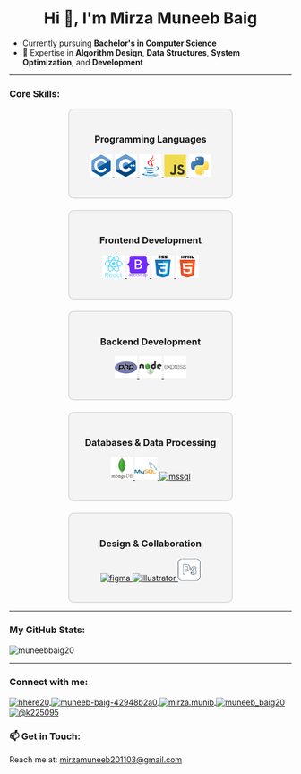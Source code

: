 <h1 align="center">Hi 👋, I'm Mirza Muneeb Baig</h1>

- Currently pursuing **Bachelor's in Computer Science**  
- 💬 Expertise in **Algorithm Design**, **Data Structures**, **System Optimization**, and **Development**

---

### Core Skills:

<div style="display: flex; flex-wrap: wrap; justify-content: center; gap: 20px;">

  <div style="width: 250px; text-align: center; padding: 20px; border: 2px solid #ddd; border-radius: 10px; background-color: #f4f4f4;">
    <h3>Programming Languages</h3>
    <p align="center">
      <a href="https://www.cprogramming.com/" target="_blank" rel="noreferrer"> 
        <img src="https://raw.githubusercontent.com/devicons/devicon/master/icons/c/c-original.svg" alt="c" width="40" height="40"/> 
      </a>
      <a href="https://www.w3schools.com/cpp/" target="_blank" rel="noreferrer"> 
        <img src="https://raw.githubusercontent.com/devicons/devicon/master/icons/cplusplus/cplusplus-original.svg" alt="cplusplus" width="40" height="40"/> 
      </a>
      <a href="https://www.java.com" target="_blank" rel="noreferrer"> 
        <img src="https://raw.githubusercontent.com/devicons/devicon/master/icons/java/java-original.svg" alt="java" width="40" height="40"/> 
      </a>
      <a href="https://developer.mozilla.org/en-US/docs/Web/JavaScript" target="_blank" rel="noreferrer"> 
        <img src="https://raw.githubusercontent.com/devicons/devicon/master/icons/javascript/javascript-original.svg" alt="javascript" width="40" height="40"/> 
      </a>
      <a href="https://www.python.org" target="_blank" rel="noreferrer"> 
        <img src="https://raw.githubusercontent.com/devicons/devicon/master/icons/python/python-original.svg" alt="python" width="40" height="40"/> 
      </a>

  </div>

  <div style="width: 250px; text-align: center; padding: 20px; border: 2px solid #ddd; border-radius: 10px; background-color: #f4f4f4;">
    <h3>Frontend Development</h3>
    <p align="center">
      <a href="https://reactjs.org/" target="_blank" rel="noreferrer"> 
        <img src="https://raw.githubusercontent.com/devicons/devicon/master/icons/react/react-original-wordmark.svg" alt="react" width="40" height="40"/> 
      </a>
      <a href="https://getbootstrap.com" target="_blank" rel="noreferrer"> 
        <img src="https://raw.githubusercontent.com/devicons/devicon/master/icons/bootstrap/bootstrap-plain-wordmark.svg" alt="bootstrap" width="40" height="40"/> 
      </a>
      <a href="https://www.w3schools.com/css/" target="_blank" rel="noreferrer"> 
        <img src="https://raw.githubusercontent.com/devicons/devicon/master/icons/css3/css3-original-wordmark.svg" alt="css3" width="40" height="40"/> 
      </a>
      <a href="https://www.w3schools.com/html/" target="_blank" rel="noreferrer"> 
        <img src="https://raw.githubusercontent.com/devicons/devicon/master/icons/html5/html5-original-wordmark.svg" alt="html5" width="40" height="40"/> 
      </a>
    </p>
  </div>

  <div style="width: 250px; text-align: center; padding: 20px; border: 2px solid #ddd; border-radius: 10px; background-color: #f4f4f4;">
    <h3>Backend Development</h3>
    <p align="center">
      <a href="https://www.php.net" target="_blank" rel="noreferrer"> 
        <img src="https://raw.githubusercontent.com/devicons/devicon/master/icons/php/php-original.svg" alt="php" width="40" height="40"/> 
      </a>
      <a href="https://nodejs.org" target="_blank" rel="noreferrer"> 
        <img src="https://raw.githubusercontent.com/devicons/devicon/master/icons/nodejs/nodejs-original-wordmark.svg" alt="nodejs" width="40" height="40"/> 
      </a>
      <a href="https://expressjs.com" target="_blank" rel="noreferrer"> 
        <img src="https://raw.githubusercontent.com/devicons/devicon/master/icons/express/express-original-wordmark.svg" alt="express" width="40" height="40"/> 
      </a>
    </p>
  </div>

  <div style="width: 250px; text-align: center; padding: 20px; border: 2px solid #ddd; border-radius: 10px; background-color: #f4f4f4;">
    <h3>Databases & Data Processing</h3>
    <p align="center">
      <a href="https://www.mongodb.com/" target="_blank" rel="noreferrer"> 
        <img src="https://raw.githubusercontent.com/devicons/devicon/master/icons/mongodb/mongodb-original-wordmark.svg" alt="mongodb" width="40" height="40"/> 
      </a>
      <a href="https://www.mysql.com/" target="_blank" rel="noreferrer"> 
        <img src="https://raw.githubusercontent.com/devicons/devicon/master/icons/mysql/mysql-original-wordmark.svg" alt="mysql" width="40" height="40"/> 
      </a>
      <a href="https://www.microsoft.com/en-us/sql-server" target="_blank" rel="noreferrer"> 
        <img src="https://www.svgrepo.com/show/303229/microsoft-sql-server-logo.svg" alt="mssql" width="40" height="40"/> 
      </a>
    </p>
  </div>

  <div style="width: 250px; text-align: center; padding: 20px; border: 2px solid #ddd; border-radius: 10px; background-color: #f4f4f4;">
    <h3>Design & Collaboration</h3>
    <p align="center">
      <a href="https://www.figma.com/" target="_blank" rel="noreferrer"> 
        <img src="https://www.vectorlogo.zone/logos/figma/figma-icon.svg" alt="figma" width="40" height="40"/> 
      </a>
      <a href="https://www.adobe.com/in/products/illustrator.html" target="_blank" rel="noreferrer"> 
        <img src="https://www.vectorlogo.zone/logos/adobe_illustrator/adobe_illustrator-icon.svg" alt="illustrator" width="40" height="40"/> 
      </a>
      <a href="https://www.photoshop.com/en" target="_blank" rel="noreferrer"> 
        <img src="https://raw.githubusercontent.com/devicons/devicon/master/icons/photoshop/photoshop-line.svg" alt="photoshop" width="40" height="40"/> 
      </a>
    </p>
  </div>

</div>

---

### My GitHub Stats:
<p><img align="center" src="https://github-readme-stats.vercel.app/api/top-langs?username=muneebbaig20&show_icons=true&locale=en&layout=compact&theme=dark" alt="muneebbaig20" /></p>

---

### Connect with me:
<p align="left">
  <a href="https://twitter.com/hhere20" target="blank">
    <img align="center" src="https://raw.githubusercontent.com/rahuldkjain/github-profile-readme-generator/master/src/images/icons/Social/twitter.svg" alt="hhere20" height="30" width="40" />
  </a>
  <a href="https://www.linkedin.com/in/mirza-muneeb-baig-42948b2a0" target="blank">
    <img align="center" src="https://raw.githubusercontent.com/rahuldkjain/github-profile-readme-generator/master/src/images/icons/Social/linked-in-alt.svg" alt="muneeb-baig-42948b2a0" height="30" width="40" />
  </a>
  <a href="https://fb.com/mirza.munib" target="blank">
    <img align="center" src="https://raw.githubusercontent.com/rahuldkjain/github-profile-readme-generator/master/src/images/icons/Social/facebook.svg" alt="mirza.munib" height="30" width="40" />
  </a>
  <a href="https://instagram.com/muneeb_baig20" target="blank">
    <img align="center" src="https://raw.githubusercontent.com/rahuldkjain/github-profile-readme-generator/master/src/images/icons/Social/instagram.svg" alt="muneeb_baig20" height="30" width="40" />
  </a>
  <a href="https://www.hackerrank.com/muneeb_baig20" target="blank">
    <img align="center" src="https://raw.githubusercontent.com/rahuldkjain/github-profile-readme-generator/master/src/images/icons/Social/hackerrank.svg" alt="@k225095" height="30" width="40" />
  </a>
</p>

### 📫 Get in Touch:
<p align="left">
  Reach me at: <a href="mailto:mirzamuneeb201103@gmail.com">mirzamuneeb201103@gmail.com</a>
</p>
